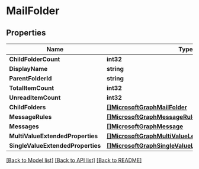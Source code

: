 # MailFolder

## Properties

Name | Type | Description | Notes
------------ | ------------- | ------------- | -------------
**ChildFolderCount** | **int32** |  | [optional] 
**DisplayName** | **string** |  | [optional] 
**ParentFolderId** | **string** |  | [optional] 
**TotalItemCount** | **int32** |  | [optional] 
**UnreadItemCount** | **int32** |  | [optional] 
**ChildFolders** | [**[]MicrosoftGraphMailFolder**](microsoft.graph.mailFolder.md) |  | [optional] 
**MessageRules** | [**[]MicrosoftGraphMessageRule**](microsoft.graph.messageRule.md) |  | [optional] 
**Messages** | [**[]MicrosoftGraphMessage**](microsoft.graph.message.md) |  | [optional] 
**MultiValueExtendedProperties** | [**[]MicrosoftGraphMultiValueLegacyExtendedProperty**](microsoft.graph.multiValueLegacyExtendedProperty.md) |  | [optional] 
**SingleValueExtendedProperties** | [**[]MicrosoftGraphSingleValueLegacyExtendedProperty**](microsoft.graph.singleValueLegacyExtendedProperty.md) |  | [optional] 

[[Back to Model list]](../README.md#documentation-for-models) [[Back to API list]](../README.md#documentation-for-api-endpoints) [[Back to README]](../README.md)


